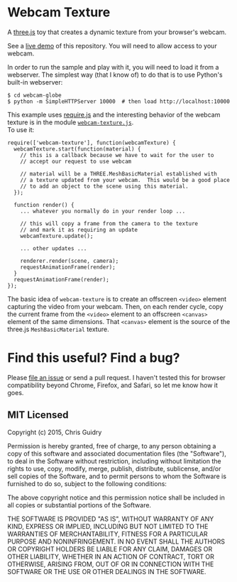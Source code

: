 Webcam Texture
==============

A [three.js](http://threejs.org/) toy that creates a dynamic texture from your
browser's webcam.

See a [live demo](https://chrisguidry.github.io/webcam-texture/) of this
repository.  You will need to allow access to your webcam.

In order to run the sample and play with it, you will need to load it from a
webserver.  The simplest way (that I know of) to do that is to use Python's
built-in webserver:

    $ cd webcam-globe
    $ python -m SimpleHTTPServer 10000  # then load http://localhost:10000

This example uses [require.js](http://requirejs.org/) and the interesting
behavior of the webcam texture is in the module [`webcam-texture.js`](webcam-texture.js).  
To use it:

    require(['webcam-texture'], function(webcamTexture) {
      webcamTexture.start(function(material) {
        // this is a callback because we have to wait for the user to
        // accept our request to use webcam

        // material will be a THREE.MeshBasicMaterial established with
        // a texture updated from your webcam.  This would be a good place
        // to add an object to the scene using this material.
      });

      function render() {
        ... whatever you normally do in your render loop ...

        // this will copy a frame from the camera to the texture
        // and mark it as requiring an update
        webcamTexture.update();

        ... other updates ...

        renderer.render(scene, camera);
        requestAnimationFrame(render);
      }
      requestAnimationFrame(render);
    });

The basic idea of `webcam-texture` is to create an offscreen `<video>` element
capturing the video from your webcam.  Then, on each render cycle, copy the
current frame from the `<video>` element to an offscreen `<canvas>` element of
the same dimensions.  That `<canvas>` element is the source of the three.js
`MeshBasicMaterial` texture.

Find this useful?  Find a bug?
==============================

Please [file an issue](https://github.com/chrisguidry/webcam-texture/issues)
or send a pull request.  I haven't tested this for browser compatibility beyond
Chrome, Firefox, and Safari, so let me know how it goes.


MIT Licensed
------------

Copyright (c) 2015, Chris Guidry

Permission is hereby granted, free of charge, to any person obtaining a copy of
this software and associated documentation files (the "Software"), to deal in
the Software without restriction, including without limitation the rights to
use, copy, modify, merge, publish, distribute, sublicense, and/or sell copies of
the Software, and to permit persons to whom the Software is furnished to do so,
subject to the following conditions:

The above copyright notice and this permission notice shall be included in all
copies or substantial portions of the Software.

THE SOFTWARE IS PROVIDED "AS IS", WITHOUT WARRANTY OF ANY KIND, EXPRESS OR
IMPLIED, INCLUDING BUT NOT LIMITED TO THE WARRANTIES OF MERCHANTABILITY, FITNESS
FOR A PARTICULAR PURPOSE AND NONINFRINGEMENT. IN NO EVENT SHALL THE AUTHORS OR
COPYRIGHT HOLDERS BE LIABLE FOR ANY CLAIM, DAMAGES OR OTHER LIABILITY, WHETHER
IN AN ACTION OF CONTRACT, TORT OR OTHERWISE, ARISING FROM, OUT OF OR IN
CONNECTION WITH THE SOFTWARE OR THE USE OR OTHER DEALINGS IN THE SOFTWARE.

